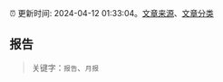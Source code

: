 :alarm_clock: 更新时间: 2024-04-12 01:33:04。[文章来源](/README.md)、[文章分类](/TAGS.md)

## 报告


> 关键字：`报告`、`月报`



